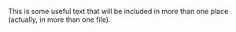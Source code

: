 This is some useful text that will be included in more than one place (actually, in more than one file).
